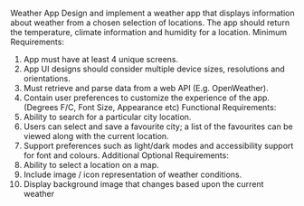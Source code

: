 ﻿Weather App
Design and implement a weather app that displays information about weather from a chosen 
selection of locations. The app should return the temperature, climate information and humidity for a 
location.
Minimum Requirements:
1. App must have at least 4 unique screens.
2. App UI designs should consider multiple device sizes, resolutions and orientations.
3. Must retrieve and parse data from a web API (E.g. OpenWeather).
4. Contain user preferences to customize the experience of the app. (Degrees F/C, Font Size, 
Appearance etc)
Functional Requirements:
1. Ability to search for a particular city location.
2. Users can select and save a favourite city; a list of the favourites can be viewed along with 
the current location.
3. Support preferences such as light/dark modes and accessibility support for font and colours.
Additional Optional Requirements:
1. Ability to select a location on a map.
2. Include image / icon representation of weather conditions.
3. Display background image that changes based upon the current weather